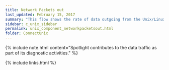 ```yaml
---
title: Network Packets out
last_updated: February 15, 2017
summary: "This flow shows the rate of data outgoing from the Unix/Linux host."
sidebar: c_unix_sidebar
permalink: unix_component_networkpacketsout.html
folder: ConnectUnix
---
```



{% include note.html content="Spotlight contributes to the data traffic as part of its diagnostic activities." %}

{% include links.html %}
